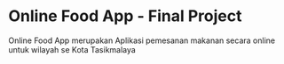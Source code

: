 # Online Food App - Final Project

 Online Food App merupakan Aplikasi pemesanan makanan secara online untuk wilayah se Kota Tasikmalaya